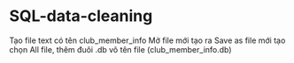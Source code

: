 # SQL-data-cleaning
Tạo file text có tên club_member_info
Mở file mới tạo ra
Save as file mới tạo chọn All file, thêm đuôi .db vô tên file (club_member_info.db)
